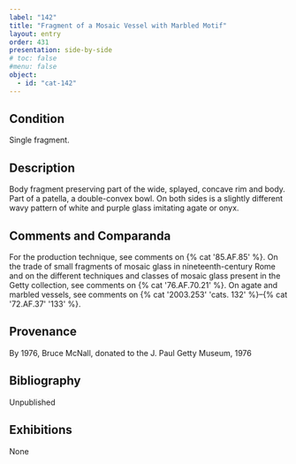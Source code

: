 ```yaml
---
label: "142"
title: "Fragment of a Mosaic Vessel with Marbled Motif"
layout: entry
order: 431
presentation: side-by-side
# toc: false
#menu: false 
object:
  - id: "cat-142"
---
```


## Condition

Single fragment.

## Description

Body fragment preserving part of the wide, splayed, concave rim and body. Part of a patella, a double-convex bowl. On both sides is a slightly different wavy pattern of white and purple glass imitating agate or onyx.

## Comments and Comparanda

For the production technique, see comments on {% cat '85.AF.85' %}. On the trade of small fragments of mosaic glass in nineteenth-century Rome and on the different techniques and classes of mosaic glass present in the Getty collection, see comments on {% cat '76.AF.70.21' %}. On agate and marbled vessels, see comments on {% cat '2003.253' 'cats. 132' %}–{% cat '72.AF.37' '133' %}.

## Provenance

By 1976, Bruce McNall, donated to the J. Paul Getty Museum, 1976

## Bibliography

Unpublished

## Exhibitions

None
